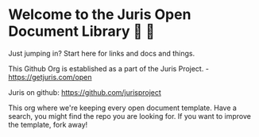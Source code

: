 # Welcome to the Juris Open Document Library 👋 🚀

Just jumping in? Start here for links and docs and things.

This Github Org is established as a part of the Juris Project. - https://getjuris.com/open

Juris on github: https://github.com/jurisproject

This org where we're keeping every open document template. Have a search, you might find the repo you are looking for. If you want to improve the template, fork away!
